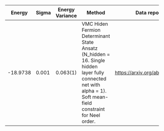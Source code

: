 |       Energy          |  Sigma          | Energy Variance  |  Method                                                          | Data repository                |
| ----------------------| ----------------| -----------------|------------------------------------------------------------------|------------------------------- |
|   -18.9738             |    0.001        |     0.063(1)      | VMC Hiden Fermion Determinant State Ansatz (N_hidden = 16. Single hidden layer fully connected net with alpha = 1). Soft mean-field constraint for Neel order. | https://arxiv.org/abs/2111.10420 |